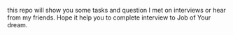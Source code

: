 this repo will show you some tasks and question I met on interviews or hear from my friends. Hope it help you to complete interview to Job of Your dream.  
